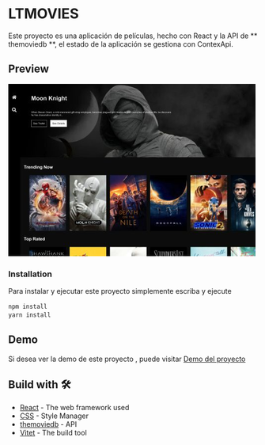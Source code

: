 # LTMOVIES

Este proyecto es una aplicación  de películas, hecho con React y la API de
** themoviedb **,
el estado de la aplicación se gestiona con ContexApi.

## Preview

![](/public/ltmovies.jpg)

### Installation
Para instalar y ejecutar este proyecto simplemente escriba y ejecute
```bash
npm install
yarn install
```

## Demo 

Si desea ver la demo de este proyecto , puede visitar [Demo del proyecto](https://ltmovies.netlify.app//)

## Build with 🛠️

* [React](https://es.reactjs.org/) - The web framework used
* [CSS](https://developer.mozilla.org/es/docs/Web/CSS) - Style Manager
* [themoviedb](https://developers.themoviedb.org/3/getting-started/introduction) - API
* [Vitet](https://vitejs.dev//) - The build tool

